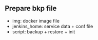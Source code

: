 
## Prepare bkp file

+ img: docker image file
+ jenkins_home: service data + conf file
+ script: backup + restore + init
